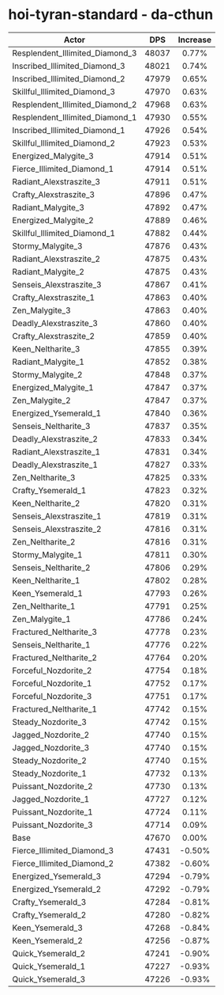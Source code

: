 # hoi-tyran-standard - da-cthun
| Actor | DPS | Increase |
|---|:---:|:---:|
|Resplendent_Illimited_Diamond_3|48037|0.77%|
|Inscribed_Illimited_Diamond_3|48021|0.74%|
|Inscribed_Illimited_Diamond_2|47979|0.65%|
|Skillful_Illimited_Diamond_3|47970|0.63%|
|Resplendent_Illimited_Diamond_2|47968|0.63%|
|Resplendent_Illimited_Diamond_1|47930|0.55%|
|Inscribed_Illimited_Diamond_1|47926|0.54%|
|Skillful_Illimited_Diamond_2|47923|0.53%|
|Energized_Malygite_3|47914|0.51%|
|Fierce_Illimited_Diamond_1|47914|0.51%|
|Radiant_Alexstraszite_3|47911|0.51%|
|Crafty_Alexstraszite_3|47896|0.47%|
|Radiant_Malygite_3|47892|0.47%|
|Energized_Malygite_2|47889|0.46%|
|Skillful_Illimited_Diamond_1|47882|0.44%|
|Stormy_Malygite_3|47876|0.43%|
|Radiant_Alexstraszite_2|47875|0.43%|
|Radiant_Malygite_2|47875|0.43%|
|Senseis_Alexstraszite_3|47867|0.41%|
|Crafty_Alexstraszite_1|47863|0.40%|
|Zen_Malygite_3|47863|0.40%|
|Deadly_Alexstraszite_3|47860|0.40%|
|Crafty_Alexstraszite_2|47859|0.40%|
|Keen_Neltharite_3|47855|0.39%|
|Radiant_Malygite_1|47852|0.38%|
|Stormy_Malygite_2|47848|0.37%|
|Energized_Malygite_1|47847|0.37%|
|Zen_Malygite_2|47847|0.37%|
|Energized_Ysemerald_1|47840|0.36%|
|Senseis_Neltharite_3|47837|0.35%|
|Deadly_Alexstraszite_2|47833|0.34%|
|Radiant_Alexstraszite_1|47831|0.34%|
|Deadly_Alexstraszite_1|47827|0.33%|
|Zen_Neltharite_3|47825|0.33%|
|Crafty_Ysemerald_1|47823|0.32%|
|Keen_Neltharite_2|47820|0.31%|
|Senseis_Alexstraszite_1|47819|0.31%|
|Senseis_Alexstraszite_2|47816|0.31%|
|Zen_Neltharite_2|47816|0.31%|
|Stormy_Malygite_1|47811|0.30%|
|Senseis_Neltharite_2|47806|0.29%|
|Keen_Neltharite_1|47802|0.28%|
|Keen_Ysemerald_1|47793|0.26%|
|Zen_Neltharite_1|47791|0.25%|
|Zen_Malygite_1|47786|0.24%|
|Fractured_Neltharite_3|47778|0.23%|
|Senseis_Neltharite_1|47776|0.22%|
|Fractured_Neltharite_2|47764|0.20%|
|Forceful_Nozdorite_2|47754|0.18%|
|Forceful_Nozdorite_1|47752|0.17%|
|Forceful_Nozdorite_3|47751|0.17%|
|Fractured_Neltharite_1|47742|0.15%|
|Steady_Nozdorite_3|47742|0.15%|
|Jagged_Nozdorite_2|47740|0.15%|
|Jagged_Nozdorite_3|47740|0.15%|
|Steady_Nozdorite_2|47740|0.15%|
|Steady_Nozdorite_1|47732|0.13%|
|Puissant_Nozdorite_2|47730|0.13%|
|Jagged_Nozdorite_1|47727|0.12%|
|Puissant_Nozdorite_1|47724|0.11%|
|Puissant_Nozdorite_3|47714|0.09%|
|Base|47670|0.00%|
|Fierce_Illimited_Diamond_3|47431|-0.50%|
|Fierce_Illimited_Diamond_2|47382|-0.60%|
|Energized_Ysemerald_3|47294|-0.79%|
|Energized_Ysemerald_2|47292|-0.79%|
|Crafty_Ysemerald_3|47284|-0.81%|
|Crafty_Ysemerald_2|47280|-0.82%|
|Keen_Ysemerald_3|47268|-0.84%|
|Keen_Ysemerald_2|47256|-0.87%|
|Quick_Ysemerald_2|47241|-0.90%|
|Quick_Ysemerald_1|47227|-0.93%|
|Quick_Ysemerald_3|47226|-0.93%|
